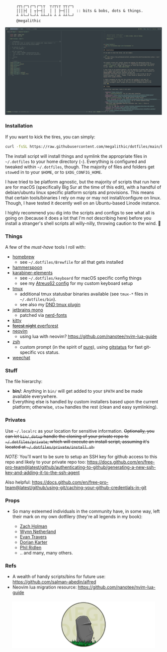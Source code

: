```

     ┌┬┐┌─┐┌─┐┌─┐┬  ┬┌┬┐┬ ┬┬┌─┐
     │││├┤ │ ┬├─┤│  │ │ ├─┤││   :: bits & bobs, dots & things.
     ┴ ┴└─┘└─┘┴ ┴┴─┘┴ ┴ ┴ ┴┴└─┘
     @megalithic

```

<p align="center">
  <img src="screenshot.png" alt="screenshot" />
</p>

### Installation

If you want to kick the tires, you can simply:

```sh
curl -fsSL https://raw.githubusercontent.com/megalithic/dotfiles/main/bin/_dotup | /usr/bin/env zsh
```

The install script will install things and symlink the appropriate files in
`~/.dotfiles` to your home directory (`~`). Everything is configured and tweaked
within `~/.dotfiles`, though. The majority of files and folders get `stow`ed in
to your `$HOME`, or to `$XDG_CONFIG_HOME`.

I have tried to be platform agnostic, but the majority of scripts that run here
are for macOS (specifically Big Sur at the time of this edit), with a handful of
debian/ubuntu linux specific platform scripts and
provisions. This means that certain tools/binaries I rely on may or may not
install/configure on linux.  Though, I have tested it decently well on an
Ubuntu-based Linode instance.

I highly recommend you dig into the scripts and configs to see what all
is going on (because it does a lot that I'm not describing here) before you
install a stranger's shell scripts all willy-nilly, throwing caution to the
wind. 🤣

### Things

A few of the _must-have_ tools I roll with:

- [homebrew](https://brew.sh/)
  - see `~/.dotfiles/Brewfile` for all that gets installed
- [hammerspoon](https://github.com/megalithic/dotfiles/tree/master/hammerspoon)
- [karabiner-elements](https://github.com/tekezo/Karabiner-Elements)
  - see `~/.dotfiles/keyboard` for macOS specific config things
  - see my [Atreus62 config](https://github.com/megalithic/qmk_firmware/tree/master/keyboards/atreus62/keymaps/megalithic) for my custom keyboard setup
- [tmux](https://github.com/tmux/tmux/wiki)
  - additional tmux statusbar binaries available (see `tmux-*` files in
    `~/.dotfiles/bin`).
  - see also my [DND tmux plugin](https://github.com/megalithic/tmux-dnd-status)
- [jetbrains mono](https://www.jetbrains.com/lp/mono/)
  - patched via [nerd-fonts](https://github.com/ryanoasis/nerd-fonts#font-patcher)
- [kitty](https://github.com/kovidgoyal/kitty)
- [~~forest night~~ everforest](https://github.com/sainnhe/everforest)
- [neovim](https://neovim.io/)
  - using lua with neovim? https://github.com/nanotee/nvim-lua-guide
- [zsh](https://www.zsh.org/)
  - custom prompt (in the spirit of [pure](https://github.com/sindresorhus/pure)), using [gitstatus](https://github.com/romkatv/gitstatus) for fast git-specific vcs status.
- [weechat](https://www.weechat.org/)

### Stuff

The file hierarchy:

- **bin/**: Anything in `bin/` will get added to your `$PATH` and be made
  available everywhere.
- Everything else is handled by custom installers based upon the current
  platform; otherwise, `stow` handles the rest (clean and easy symlinking).

### Privates

Use `~/.localrc` as your location for sensitive information. ~~Optionally, you
can let `bin/_dotup` handle the cloning of your private repo to
`~/.dotfiles/private`, which will execute an install script, assuming it's
located at `~/.dotfiles/private/install.sh`.~~

_NOTE:_ You'll want to be sure to setup an SSH key for github access to this repo and likely to your private repo too: https://docs.github.com/en/free-pro-team@latest/github/authenticating-to-github/generating-a-new-ssh-key-and-adding-it-to-the-ssh-agent

Also helpful: https://docs.github.com/en/free-pro-team@latest/github/using-git/caching-your-github-credentials-in-git

### Props

- So many esteemed individuals in the community have, in some way, left their
  mark on my own dotfilery (they're all legends in my book):

  * [Zach Holman](https://github.com/holman/dotfiles)
  * [Wynn Netherland](https://github.com/pengwynn/dotfiles)
  * [Evan Travers](https://github.com/evantravers/dotfiles)
  * [Dorian Karter](https://github.com/dkarter/dotfiles)
  * [Phil Ridlen](https://github.com/philtr/dotfiles)
  * .. and many, many others.

### Refs

- A wealth of handy scripts/bins for future use: https://github.com/salman-abedin/alfred
- Neovim lua migration resource: https://github.com/nanotee/nvim-lua-guide

<p align="center" style="margin-top: 20px;">
  <img src="megadotfiles.png" alt="megadotfiles" height="150px"/>
</p>
